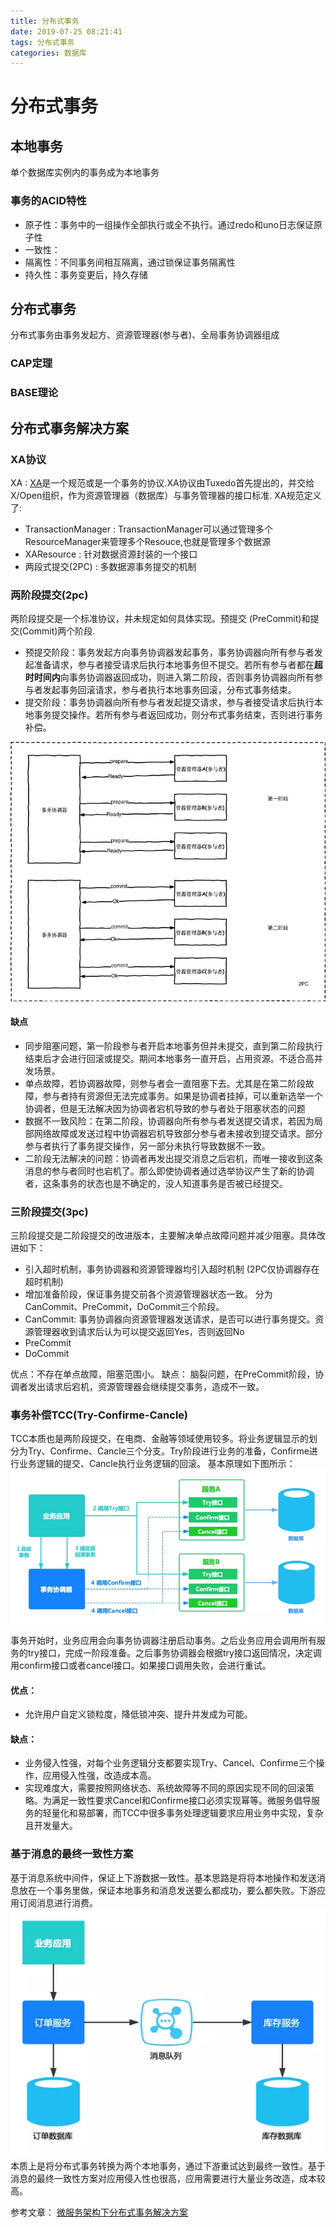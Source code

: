 ```yaml
---
title: 分布式事务
date: 2019-07-25 08:21:41
tags: 分布式事务
categories: 数据库
---
```

# 分布式事务
## 本地事务
单个数据库实例内的事务成为本地事务
### 事务的ACID特性
 - 原子性：事务中的一组操作全部执行或全不执行。通过redo和uno日志保证原子性
 - 一致性：
 - 隔离性：不同事务间相互隔离，通过锁保证事务隔离性
 - 持久性：事务变更后，持久存储

## 分布式事务
分布式事务由事务发起方、资源管理器(参与者)、全局事务协调器组成
### CAP定理
### BASE理论

## 分布式事务解决方案
### XA协议
XA : [XA](./distribute-transcation/DTP.pdf)是一个规范或是一个事务的协议.XA协议由Tuxedo首先提出的，并交给X/Open组织，作为资源管理器（数据库）与事务管理器的接口标准.
XA规范定义了:
- TransactionManager : TransactionManager可以通过管理多个ResourceManager来管理多个Resouce,也就是管理多个数据源
- XAResource : 针对数据资源封装的一个接口
- 两段式提交(2PC) : 多数据源事务提交的机制

### 两阶段提交(2pc)
两阶段提交是一个标准协议，并未规定如何具体实现。预提交 (PreCommit)和提交(Commit)两个阶段.
- 预提交阶段：事务发起方向事务协调器发起事务，事务协调器向所有参与者发起准备请求，参与者接受请求后执行本地事务但不提交。若所有参与者都在**超时时间内**向事务协调器返回成功，则进入第二阶段，否则事务协调器向所有参与者发起事务回滚请求，参与者执行本地事务回滚，分布式事务结束。
- 提交阶段：事务协调器向所有参与者发起提交请求，参与者接受请求后执行本地事务提交操作。若所有参与者返回成功，则分布式事务结束，否则进行事务补偿。

![2PC流程](distribute-transcation/distribution-transcation-2pc.jpg)
#### 缺点
- 同步阻塞问题，第一阶段参与者开启本地事务但并未提交，直到第二阶段执行结束后才会进行回滚或提交。期间本地事务一直开启，占用资源。不适合高并发场景。
- 单点故障，若协调器故障，则参与者会一直阻塞下去。尤其是在第二阶段故障，参与者持有资源但无法完成事务。如果是协调者挂掉，可以重新选举一个协调者，但是无法解决因为协调者宕机导致的参与者处于阻塞状态的问题
- 数据不一致风险：在第二阶段，协调器向所有参与者发送提交请求，若因为局部网络故障或发送过程中协调器宕机导致部分参与者未接收到提交请求。部分参与者执行了事务提交操作，另一部分未执行导致数据不一致。
- 二阶段无法解决的问题：协调者再发出提交消息之后宕机，而唯一接收到这条消息的参与者同时也宕机了。那么即使协调者通过选举协议产生了新的协调者，这条事务的状态也是不确定的，没人知道事务是否被已经提交。

### 三阶段提交(3pc)
三阶段提交是二阶段提交的改进版本，主要解决单点故障问题并减少阻塞。具体改进如下：
- 引入超时机制，事务协调器和资源管理器均引入超时机制 (2PC仅协调器存在超时机制)
- 增加准备阶段，保证事务提交前各个资源管理器状态一致。
分为CanCommit、PreCommit，DoCommit三个阶段。
- CanCommit: 事务协调器向资源管理器发送请求，是否可以进行事务提交。资源管理器收到请求后认为可以提交返回Yes，否则返回No
- PreCommit
- DoCommit

优点：不存在单点故障，阻塞范围小。
缺点： 脑裂问题，在PreCommit阶段，协调者发出请求后宕机，资源管理器会继续提交事务，造成不一致。

### 事务补偿TCC(Try-Confirme-Cancle)
TCC本质也是两阶段提交，在电商、金融等领域使用较多。将业务逻辑显示的划分为Try、Confirme、Cancle三个分支。Try阶段进行业务的准备，Confirme进行业务逻辑的提交、Cancle执行业务逻辑的回滚。
基本原理如下图所示：
![TCC](./distribute-transcation/tcc.png)

事务开始时，业务应用会向事务协调器注册启动事务。之后业务应用会调用所有服务的try接口，完成一阶段准备。之后事务协调器会根据try接口返回情况，决定调用confirm接口或者cancel接口。如果接口调用失败，会进行重试。
#### 优点：
- 允许用户自定义锁粒度，降低锁冲突、提升并发成为可能。
#### 缺点：
- 业务侵入性强，对每个业务逻辑分支都要实现Try、Cancel、Confirme三个操作，应用侵入性强，改造成本高。
- 实现难度大，需要按照网络状态、系统故障等不同的原因实现不同的回滚策略。为满足一致性要求Cancel和Confirme接口必须实现幂等。微服务倡导服务的轻量化和易部署，而TCC中很多事务处理逻辑要求应用业务中实现，复杂且开发量大。

### 基于消息的最终一致性方案
基于消息系统中间件，保证上下游数据一致性。基本思路是将将本地操作和发送消息放在一个事务里做，保证本地事务和消息发送要么都成功，要么都失败。下游应用订阅消息进行消费。
![mq](./distribute-transcation/mq.png)
本质上是将分布式事务转换为两个本地事务，通过下游重试达到最终一致性。基于消息的最终一致性方案对应用侵入性也很高，应用需要进行大量业务改造，成本较高。


参考文章：
[微服务架构下分布式事务解决方案 ](https://www.jianshu.com/p/eafdb65de40f)



